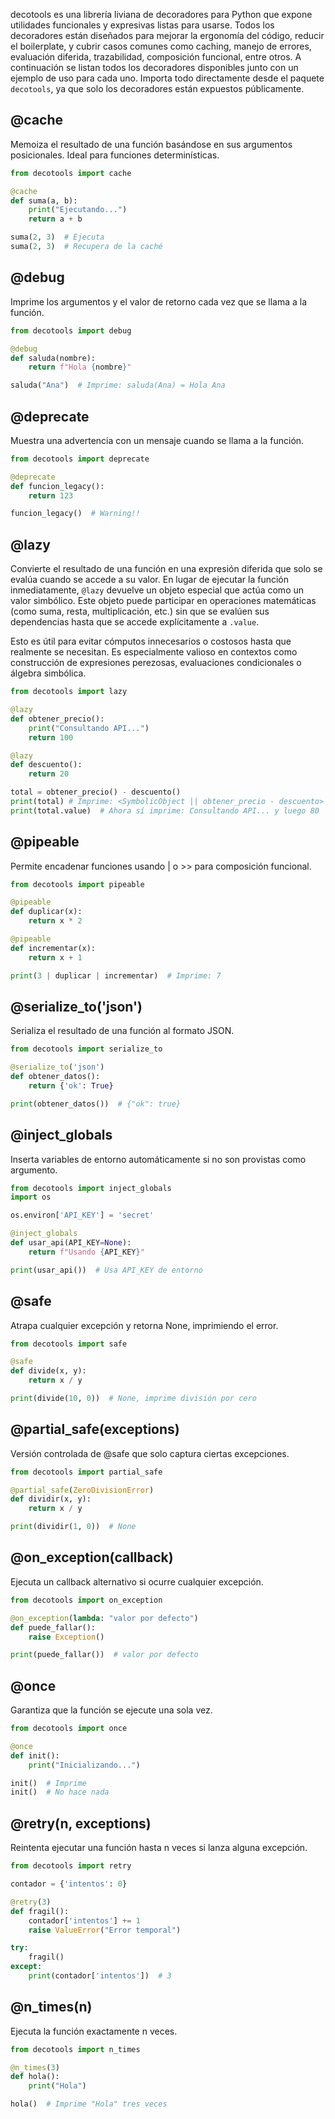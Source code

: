 decotools es una librería liviana de decoradores para Python que expone utilidades funcionales y expresivas listas para usarse. Todos los decoradores están diseñados para mejorar la ergonomía del código, reducir el boilerplate, y cubrir casos comunes como caching, manejo de errores, evaluación diferida, trazabilidad, composición funcional, entre otros. A continuación se listan todos los decoradores disponibles junto con un ejemplo de uso para cada uno. Importa todo directamente desde el paquete `decotools`, ya que solo los decoradores están expuestos públicamente.

## **@cache**  
Memoiza el resultado de una función basándose en sus argumentos posicionales. Ideal para funciones determinísticas.

```python
from decotools import cache

@cache
def suma(a, b):
    print("Ejecutando...")
    return a + b

suma(2, 3)  # Ejecuta
suma(2, 3)  # Recupera de la caché

```
## **@debug**
Imprime los argumentos y el valor de retorno cada vez que se llama a la función.

````python
from decotools import debug

@debug
def saluda(nombre):
    return f"Hola {nombre}"

saluda("Ana")  # Imprime: saluda(Ana) = Hola Ana
````

## **@deprecate**
Muestra una advertencia con un mensaje cuando se llama a la función.

````python
from decotools import deprecate

@deprecate
def funcion_legacy():
    return 123

funcion_legacy()  # Warning!!
````

## **@lazy**  
Convierte el resultado de una función en una expresión diferida que solo se evalúa cuando se accede a su valor. En lugar de ejecutar la función inmediatamente, `@lazy` devuelve un objeto especial que actúa como un valor simbólico. Este objeto puede participar en operaciones matemáticas (como suma, resta, multiplicación, etc.) sin que se evalúen sus dependencias hasta que se accede explícitamente a `.value`.

Esto es útil para evitar cómputos innecesarios o costosos hasta que realmente se necesitan. Es especialmente valioso en contextos como construcción de expresiones perezosas, evaluaciones condicionales o álgebra simbólica.

```python
from decotools import lazy

@lazy
def obtener_precio():
    print("Consultando API...")
    return 100

@lazy
def descuento():
    return 20

total = obtener_precio() - descuento()
print(total) # Imprime: <SymbolicObject || obtener_precio - descuento>
print(total.value)  # Ahora sí imprime: Consultando API... y luego 80
````

## **@pipeable**
Permite encadenar funciones usando | o >> para composición funcional.
````python
from decotools import pipeable

@pipeable
def duplicar(x):
    return x * 2

@pipeable
def incrementar(x):
    return x + 1

print(3 | duplicar | incrementar)  # Imprime: 7
````

## **@serialize_to('json')**
Serializa el resultado de una función al formato JSON.
````python
from decotools import serialize_to

@serialize_to('json')
def obtener_datos():
    return {'ok': True}

print(obtener_datos())  # {"ok": true}
````
## **@inject_globals**
Inserta variables de entorno automáticamente si no son provistas como argumento.
````python
from decotools import inject_globals
import os

os.environ['API_KEY'] = 'secret'

@inject_globals
def usar_api(API_KEY=None):
    return f"Usando {API_KEY}"

print(usar_api())  # Usa API_KEY de entorno
````

## **@safe**
Atrapa cualquier excepción y retorna None, imprimiendo el error.
````python
from decotools import safe

@safe
def divide(x, y):
    return x / y

print(divide(10, 0))  # None, imprime división por cero
````

## **@partial_safe(exceptions)**
Versión controlada de @safe que solo captura ciertas excepciones.
````python
from decotools import partial_safe

@partial_safe(ZeroDivisionError)
def dividir(x, y):
    return x / y

print(dividir(1, 0))  # None
````
## **@on_exception(callback)**
Ejecuta un callback alternativo si ocurre cualquier excepción.
````python
from decotools import on_exception

@on_exception(lambda: "valor por defecto")
def puede_fallar():
    raise Exception()

print(puede_fallar())  # valor por defecto
````
## **@once**
Garantiza que la función se ejecute una sola vez.
````python
from decotools import once

@once
def init():
    print("Inicializando...")

init()  # Imprime
init()  # No hace nada
````
## **@retry(n, exceptions)**
Reintenta ejecutar una función hasta n veces si lanza alguna excepción.
````python
from decotools import retry

contador = {'intentos': 0}

@retry(3)
def fragil():
    contador['intentos'] += 1
    raise ValueError("Error temporal")

try:
    fragil()
except:
    print(contador['intentos'])  # 3
````
## **@n_times(n)**
Ejecuta la función exactamente n veces.
````python
from decotools import n_times

@n_times(3)
def hola():
    print("Hola")

hola()  # Imprime "Hola" tres veces
````